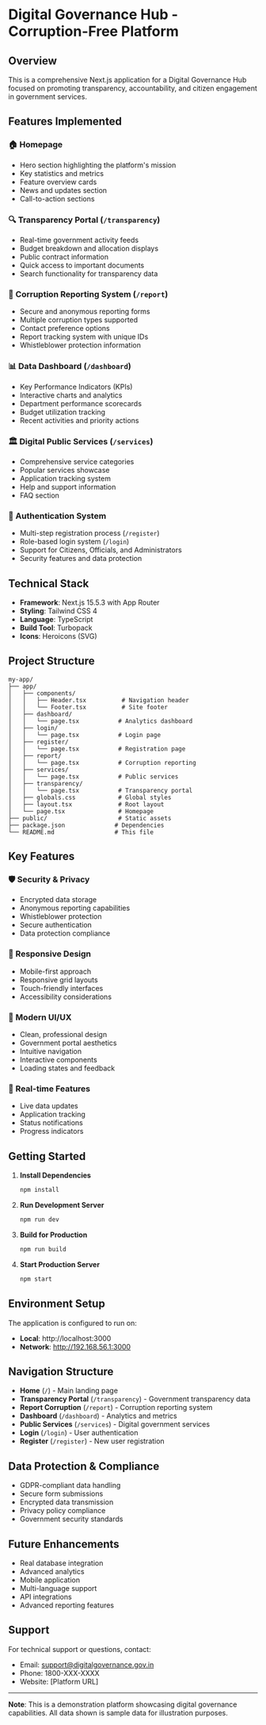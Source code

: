 # Digital Governance Hub - Corruption-Free Platform

## Overview
This is a comprehensive Next.js application for a Digital Governance Hub focused on promoting transparency, accountability, and citizen engagement in government services.

## Features Implemented

### 🏠 Homepage
- Hero section highlighting the platform's mission
- Key statistics and metrics
- Feature overview cards
- News and updates section
- Call-to-action sections

### 🔍 Transparency Portal (`/transparency`)
- Real-time government activity feeds
- Budget breakdown and allocation displays
- Public contract information
- Quick access to important documents
- Search functionality for transparency data

### 📝 Corruption Reporting System (`/report`)
- Secure and anonymous reporting forms
- Multiple corruption types supported
- Contact preference options
- Report tracking system with unique IDs
- Whistleblower protection information

### 📊 Data Dashboard (`/dashboard`)
- Key Performance Indicators (KPIs)
- Interactive charts and analytics
- Department performance scorecards
- Budget utilization tracking
- Recent activities and priority actions

### 🏛️ Digital Public Services (`/services`)
- Comprehensive service categories
- Popular services showcase
- Application tracking system
- Help and support information
- FAQ section

### 🔐 Authentication System
- Multi-step registration process (`/register`)
- Role-based login system (`/login`)
- Support for Citizens, Officials, and Administrators
- Security features and data protection

## Technical Stack
- **Framework**: Next.js 15.5.3 with App Router
- **Styling**: Tailwind CSS 4
- **Language**: TypeScript
- **Build Tool**: Turbopack
- **Icons**: Heroicons (SVG)

## Project Structure
```
my-app/
├── app/
│   ├── components/
│   │   ├── Header.tsx          # Navigation header
│   │   └── Footer.tsx          # Site footer
│   ├── dashboard/
│   │   └── page.tsx           # Analytics dashboard
│   ├── login/
│   │   └── page.tsx           # Login page
│   ├── register/
│   │   └── page.tsx           # Registration page
│   ├── report/
│   │   └── page.tsx           # Corruption reporting
│   ├── services/
│   │   └── page.tsx           # Public services
│   ├── transparency/
│   │   └── page.tsx           # Transparency portal
│   ├── globals.css            # Global styles
│   ├── layout.tsx             # Root layout
│   └── page.tsx               # Homepage
├── public/                    # Static assets
├── package.json              # Dependencies
└── README.md                 # This file
```

## Key Features

### 🛡️ Security & Privacy
- Encrypted data storage
- Anonymous reporting capabilities
- Whistleblower protection
- Secure authentication
- Data protection compliance

### 📱 Responsive Design
- Mobile-first approach
- Responsive grid layouts
- Touch-friendly interfaces
- Accessibility considerations

### 🎨 Modern UI/UX
- Clean, professional design
- Government portal aesthetics
- Intuitive navigation
- Interactive components
- Loading states and feedback

### 🔄 Real-time Features
- Live data updates
- Application tracking
- Status notifications
- Progress indicators

## Getting Started

1. **Install Dependencies**
   ```bash
   npm install
   ```

2. **Run Development Server**
   ```bash
   npm run dev
   ```

3. **Build for Production**
   ```bash
   npm run build
   ```

4. **Start Production Server**
   ```bash
   npm start
   ```

## Environment Setup
The application is configured to run on:
- **Local**: http://localhost:3000
- **Network**: http://192.168.56.1:3000

## Navigation Structure
- **Home** (`/`) - Main landing page
- **Transparency Portal** (`/transparency`) - Government transparency data
- **Report Corruption** (`/report`) - Corruption reporting system
- **Dashboard** (`/dashboard`) - Analytics and metrics
- **Public Services** (`/services`) - Digital government services
- **Login** (`/login`) - User authentication
- **Register** (`/register`) - New user registration

## Data Protection & Compliance
- GDPR-compliant data handling
- Secure form submissions
- Encrypted data transmission
- Privacy policy compliance
- Government security standards

## Future Enhancements
- Real database integration
- Advanced analytics
- Mobile application
- Multi-language support
- API integrations
- Advanced reporting features

## Support
For technical support or questions, contact:
- Email: support@digitalgovernance.gov.in
- Phone: 1800-XXX-XXXX
- Website: [Platform URL]

---

**Note**: This is a demonstration platform showcasing digital governance capabilities. All data shown is sample data for illustration purposes.
